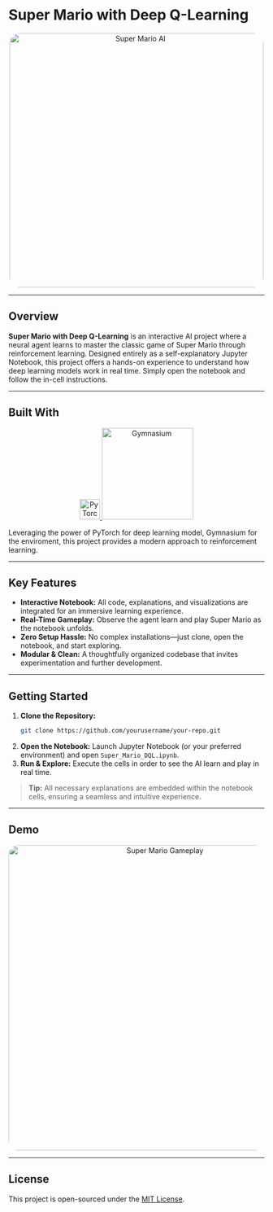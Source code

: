 
# Super Mario with Deep Q-Learning

<p align="center">
  <img src="https://i.pinimg.com/originals/63/dd/d7/63ddd7f601b6c9961e83fc5f45bd67f5.gif" alt="Super Mario AI" width="500"  style="border-radius: 20px; overflow: hidden;">
</p>

---

## Overview

**Super Mario with Deep Q-Learning** is an interactive AI project where a neural agent learns to master the classic game of Super Mario through reinforcement learning. Designed entirely as a self-explanatory Jupyter Notebook, this project offers a hands-on experience to understand how deep learning models work in real time. Simply open the notebook and follow the in-cell instructions.


---

## Built With

<p align="center">
  <a href="https://pytorch.org/">
    <img src="https://upload.wikimedia.org/wikipedia/commons/1/10/PyTorch_logo_icon.svg" alt="PyTorch" width="40">
  </a>
  <a href="https://gymnasium.farama.org/">
    <img src="https://gymnasium.farama.org/_images/gymnasium-text.png" alt="Gymnasium" width="180">
  </a>
</p>

Leveraging the power of PyTorch for deep learning model, Gymnasium for the enviroment, this project provides a modern approach to reinforcement learning.

---

## Key Features

- **Interactive Notebook:** All code, explanations, and visualizations are integrated for an immersive learning experience.
- **Real-Time Gameplay:** Observe the agent learn and play Super Mario as the notebook unfolds.
- **Zero Setup Hassle:** No complex installations—just clone, open the notebook, and start exploring.
- **Modular & Clean:** A thoughtfully organized codebase that invites experimentation and further development.

---

## Getting Started

1. **Clone the Repository:**
   ```bash
   git clone https://github.com/yourusername/your-repo.git
   ```
2. **Open the Notebook:**
   Launch Jupyter Notebook (or your preferred environment) and open `Super_Mario_DQL.ipynb`.
3. **Run & Explore:**
   Execute the cells in order to see the AI learn and play in real time.

> **Tip:** All necessary explanations are embedded within the notebook cells, ensuring a seamless and intuitive experience.

---

## Demo

<p align="center">
  <img src="super_mario.gif" alt="Super Mario Gameplay" width="600" style="border-radius: 20px; overflow: hidden;">
</p>



---

## License

This project is open-sourced under the [MIT License](LICENSE).

